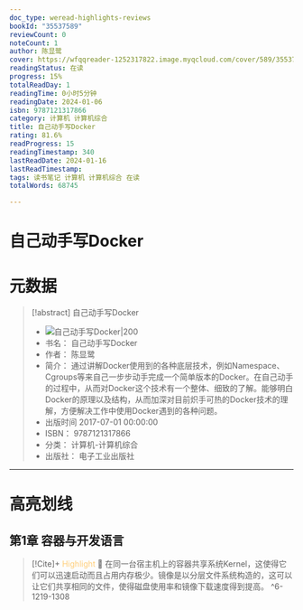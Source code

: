 ```yaml
---
doc_type: weread-highlights-reviews
bookId: "35537589"
reviewCount: 0
noteCount: 1
author: 陈显鹭
cover: https://wfqqreader-1252317822.image.myqcloud.com/cover/589/35537589/t7_35537589.jpg
readingStatus: 在读
progress: 15%
totalReadDay: 1
readingTime: 0小时5分钟
readingDate: 2024-01-06
isbn: 9787121317866
category: 计算机 计算机综合
title: 自己动手写Docker
rating: 81.6%
readProgress: 15
readingTimestamp: 340
lastReadDate: 2024-01-16
lastReadTimestamp: 
tags: 读书笔记 计算机 计算机综合 在读
totalWords: 68745

---
```


# 自己动手写Docker

# 元数据
> [!abstract] 自己动手写Docker
> - ![ 自己动手写Docker|200](https://wfqqreader-1252317822.image.myqcloud.com/cover/589/35537589/t7_35537589.jpg)
> - 书名： 自己动手写Docker
> - 作者： 陈显鹭
> - 简介： 通过讲解Docker使用到的各种底层技术，例如Namespace、Cgroups等来自己一步步动手完成一个简单版本的Docker。在自己动手的过程中，从而对Docker这个技术有一个整体、细致的了解。能够明白Docker的原理以及结构，从而加深对目前炽手可热的Docker技术的理解，方便解决工作中使用Docker遇到的各种问题。
> - 出版时间 2017-07-01 00:00:00
> - ISBN： 9787121317866
> - 分类： 计算机-计算机综合
> - 出版社： 电子工业出版社



---

# 高亮划线

## 第1章 容器与开发语言

> [!Cite]+ <span style="color: #ffce78;">Highlight</span>
> 📌 在同一台宿主机上的容器共享系统Kernel，这使得它们可以迅速启动而且占用内存极少。镜像是以分层文件系统构造的，这可以让它们共享相同的文件，使得磁盘使用率和镜像下载速度得到提高。
> ^6-1219-1308

